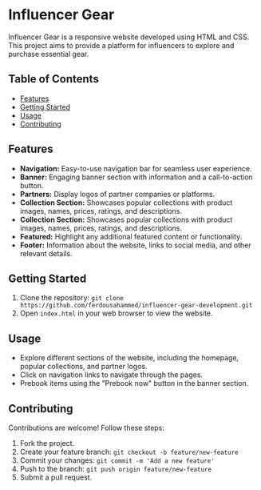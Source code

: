# Influencer Gear

Influencer Gear is a responsive website developed using HTML and CSS. This project aims to provide a platform for influencers to explore and purchase essential gear.

## Table of Contents
- [Features](#features)
- [Getting Started](#getting-started)
- [Usage](#usage)
- [Contributing](#contributing)

## Features
- **Navigation:** Easy-to-use navigation bar for seamless user experience.
- **Banner:** Engaging banner section with information and a call-to-action button.
- **Partners:** Display logos of partner companies or platforms.
- **Collection Section:** Showcases popular collections with product images, names, prices, ratings, and descriptions.
- **Collection Section:** Showcases popular collections with product images, names, prices, ratings, and descriptions.
- **Featured:** Highlight any additional featured content or functionality.
- **Footer:** Information about the website, links to social media, and other relevant details.


## Getting Started
1. Clone the repository: `git clone https://github.com/ferdousahammed/influencer-gear-development.git`
2. Open `index.html` in your web browser to view the website.

## Usage
- Explore different sections of the website, including the homepage, popular collections, and partner logos.
- Click on navigation links to navigate through the pages.
- Prebook items using the "Prebook now" button in the banner section.

## Contributing
Contributions are welcome! Follow these steps:
1. Fork the project.
2. Create your feature branch: `git checkout -b feature/new-feature`
3. Commit your changes: `git commit -m 'Add a new feature'`
4. Push to the branch: `git push origin feature/new-feature`
5. Submit a pull request.